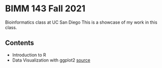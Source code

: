 # BIMM 143 Fall 2021
Bioinformatics class at UC San Diego
This is a showcase of my work in this class.

## Contents 
- Introduction to R 
- Data Visualization with ggplot2 [source](https://github.com/Dominiquelie/bimm143/blob/main/class05/class05.pdf)


